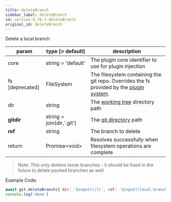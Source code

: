 ```yaml
---
title: deleteBranch
sidebar_label: deleteBranch
id: version-0.70.7-deleteBranch
original_id: deleteBranch
---
```


Delete a local branch

| param           | type [= default]          | description                                                                                               |
| --------------- | ------------------------- | --------------------------------------------------------------------------------------------------------- |
| core            | string = 'default'        | The plugin core identifier to use for plugin injection                                                    |
| fs [deprecated] | FileSystem                | The filesystem containing the git repo. Overrides the fs provided by the [plugin system](./plugin_fs.md). |
| dir             | string                    | The [working tree](dir-vs-gitdir.md) directory path                                                       |
| **gitdir**      | string = join(dir,'.git') | The [git directory](dir-vs-gitdir.md) path                                                                |
| **ref**         | string                    | The branch to delete                                                                                      |
| return          | Promise\<void\>           | Resolves successfully when filesystem operations are complete                                             |

> Note: This only deletes loose branches - it should be fixed in the future to delete packed branches as well.

Example Code:

```js live
await git.deleteBranch({ dir: '$input((/))', ref: '$input((local-branch))' })
console.log('done')
```

<script>
(function rewriteEditLink() {
  const el = document.querySelector('a.edit-page-link.button');
  if (el) {
    el.href = 'https://github.com/isomorphic-git/isomorphic-git/edit/main/src/commands/deleteBranch.js';
  }
})();
</script>